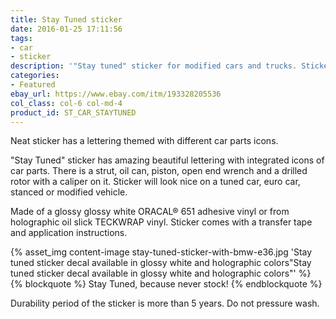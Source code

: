 ```yaml
---
title: Stay Tuned sticker
date: 2016-01-25 17:11:56
tags:
- car
- sticker
description: '"Stay tuned" sticker for modified cars and trucks. Sticker has a neat lettering themed with diffetent car parts. Available in white or holographic colors.'
categories:
- Featured
ebay_url: https://www.ebay.com/itm/193328205536
col_class: col-6 col-md-4
product_id: ST_CAR_STAYTUNED
---
```


Neat sticker has a lettering themed with different car parts icons.

<!-- more -->
<!-- {% asset_img content-image stay-tuned-car-truck-sticker-rect.jpg 'Stay Tuned car truck window vinyl bumper sticker"Stay Tuned car truck window vinyl bumper sticker"' %} -->

"Stay Tuned" sticker has amazing beautiful lettering with integrated icons of car parts. There is a strut, oil can, piston, open end wrench and a drilled rotor with a caliper on it. Sticker will look nice on a tuned car, euro car, stanced or modified vehicle.

Made of a glossy glossy white ORACAL® 651 adhesive vinyl or from holographic oil slick TECKWRAP vinyl. Sticker comes with a transfer tape and application instructions.

{% asset_img content-image stay-tuned-sticker-with-bmw-e36.jpg 'Stay tuned sticker decal available in glossy white and holographic colors"Stay tuned sticker decal available in glossy white and holographic colors"' %}
{% blockquote %}
Stay Tuned, because never stock!
{% endblockquote %}

Durability period of the sticker is more than 5 years. Do not pressure wash.
